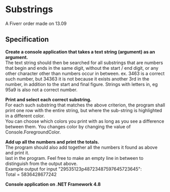 # Substrings
A Fiverr order made on 13.09

## Specification

**Create a console application that takes a text string (argument) as an argument.**  
The text string should then be searched for all substrings that are numbers that begin and ends in the same digit, without the start / end digit, or any other character other than numbers occur in between.
ex. 3463 is a correct such number, but 34363 it is not because it exists another 3rd in the number, in addition to the start and final figure. Strings with letters in, eg 95a9 is also not a correct number.

**Print and select each correct substring.**  
For each such substring that matches the above criterion, the program shall print one row with the entire string, but where the sub-string is highlighted in a different color.  
You can choose which colors you print with as long as you see a difference between them. You changes color by changing the value of Console.ForegroundColor.

**Add up all the numbers and print the totals.**  
The program should also add together all the numbers it found as above and print it.  
last in the program. Feel free to make an empty line in between to distinguish from the output above.  
Example output for input "29535123p48723487597645723645":  
Total = 5836428677242  

**Console application on .NET Framework 4.8**
